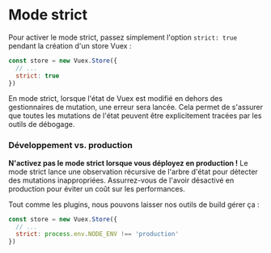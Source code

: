 # Mode strict

Pour activer le mode strict, passez simplement l'option `strict: true` pendant la création d'un store Vuex :

``` js
const store = new Vuex.Store({
  // ...
  strict: true
})
```

En mode strict, lorsque l'état de Vuex est modifié en dehors des gestionnaires de mutation, une erreur sera lancée. Cela permet de s'assurer que toutes les mutations de l'état peuvent être explicitement tracées par les outils de débogage.

### Développement vs. production

**N'activez pas le mode strict lorsque vous déployez en production !** Le mode strict lance une observation récursive de l'arbre d'état pour détecter des mutations inappropriées. Assurrez-vous de l'avoir désactivé en production pour éviter un coût sur les performances.

Tout comme les plugins, nous pouvons laisser nos outils de build gérer ça :

``` js
const store = new Vuex.Store({
  // ...
  strict: process.env.NODE_ENV !== 'production'
})
```
